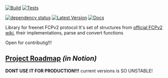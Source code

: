 [![Build](https://github.com/Horhik/rust-fcp/actions/workflows/build.yml/badge.svg)](https://github.com/Horhik/rust-fcp/actions/workflows/build.yml) [![Tests](https://github.com/Horhik/rust-fcp/actions/workflows/tests.yml/badge.svg?event=push)](https://github.com/Horhik/rust-fcp/actions/workflows/tests.yml)

[![dependency status](https://deps.rs/repo/github/horhik/rust-fcp/status.svg)](https://deps.rs/repo/github/rust-fcp/rust-fcp)
[![Latest Version](https://img.shields.io/crates/v/fcpv2.svg)](https://crates.io/crates/fcpv2)
[![Docs](https://docs.rs/fcpv2/badge.svg)](https://docs.rs/fcpv2)

Library for freenet FCPv2 protocol
It's set of structures from [official FCPv2 wiki](https://github.com/freenet/wiki/wiki/FCPv2), their implementations, parse and convert functions

Open for contributig!!!


[Project Roadmap](https://www.notion.so/horhi/edc5cec29e6f4d41890af9d584d14a21?v=7ac59ef05d7d437f97d9666f889679f3) *(in Notion)*
----
**DONT USE IT FOR PRODUCTION!!!** current versions is SO UNSTABLE!

